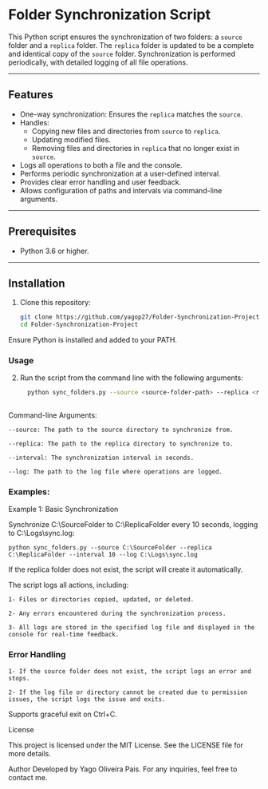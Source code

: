# Folder Synchronization Script

This Python script ensures the synchronization of two folders: a `source` folder and a `replica` folder. The `replica` folder is updated to be a complete and identical copy of the `source` folder. Synchronization is performed periodically, with detailed logging of all file operations.

---

## **Features**

- One-way synchronization: Ensures the `replica` matches the `source`.
- Handles:
  - Copying new files and directories from `source` to `replica`.
  - Updating modified files.
  - Removing files and directories in `replica` that no longer exist in `source`.
- Logs all operations to both a file and the console.
- Performs periodic synchronization at a user-defined interval.
- Provides clear error handling and user feedback.
- Allows configuration of paths and intervals via command-line arguments.

---

## **Prerequisites**

- Python 3.6 or higher.

---

## **Installation**

1. Clone this repository:
   ```bash
   git clone https://github.com/yagop27/Folder-Synchronization-Project.git
   cd Folder-Synchronization-Project
   
Ensure Python is installed and added to your PATH.

<h3>Usage</h3>

2. Run the script from the command line with the following arguments:

    ```bash
      python sync_folders.py --source <source-folder-path> --replica <replica-folder-path> --interval <sync-interval-seconds> --log <log-file-path>
      
Command-line Arguments:

    --source: The path to the source directory to synchronize from.
    
    --replica: The path to the replica directory to synchronize to.
    
    --interval: The synchronization interval in seconds.
    
    --log: The path to the log file where operations are logged.
  
<h3>Examples:</h3>

Example 1: Basic Synchronization

Synchronize C:\SourceFolder to C:\ReplicaFolder every 10 seconds, logging to C:\Logs\sync.log:

    python sync_folders.py --source C:\SourceFolder --replica C:\ReplicaFolder --interval 10 --log C:\Logs\sync.log

If the replica folder does not exist, the script will create it automatically.

The script logs all actions, including:

    1- Files or directories copied, updated, or deleted.
    
    2- Any errors encountered during the synchronization process.
    
    3- All logs are stored in the specified log file and displayed in the console for real-time feedback.

<h3>Error Handling</h3>
  
    1- If the source folder does not exist, the script logs an error and stops.
    
    2- If the log file or directory cannot be created due to permission issues, the script logs the issue and exits.
    
Supports graceful exit on Ctrl+C.

License

This project is licensed under the MIT License. See the LICENSE file for more details.

Author
Developed by Yago Oliveira Pais. For any inquiries, feel free to contact me.
